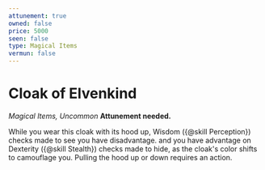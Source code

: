 ```yaml
---
attunement: true
owned: false
price: 5000
seen: false
type: Magical Items
vermun: false
---
```

# Cloak of Elvenkind

*Magical Items, Uncommon* **Attunement needed.**

While you wear this cloak with its hood up, Wisdom ({@skill Perception}) checks made to see you have disadvantage. and you have advantage on Dexterity ({@skill Stealth}) checks made to hide, as the cloak's color shifts to camouflage you. Pulling the hood up or down requires an action.